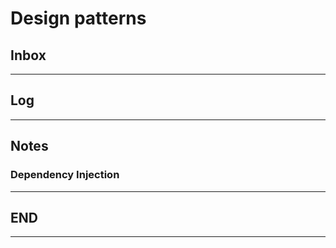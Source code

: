 # Design patterns

## Inbox

---

## Log

---

## Notes

### Dependency Injection

---

## END

---
